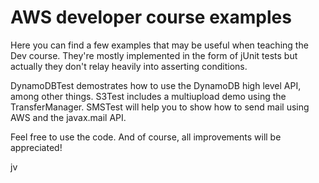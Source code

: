 <h1>AWS developer course examples</h1>


Here you can find a few examples that may be useful when teaching the Dev course. They're mostly implemented in the form 
of jUnit tests but actually they don't relay heavily into asserting conditions. 

DynamoDBTest demostrates how to use the DynamoDB high level API, among other things.
S3Test includes a multiupload demo using the TransferManager.
SMSTest will help you to show how to send mail using AWS and the javax.mail API.

Feel free to use the code. And of course, all improvements will be appreciated!

jv
